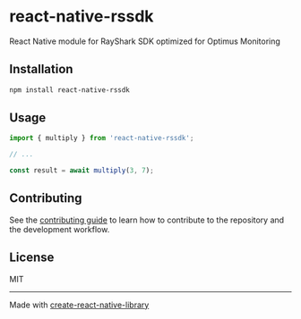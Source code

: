 # react-native-rssdk

React Native module for RayShark SDK optimized for Optimus Monitoring

## Installation

```sh
npm install react-native-rssdk
```

## Usage


```js
import { multiply } from 'react-native-rssdk';

// ...

const result = await multiply(3, 7);
```


## Contributing

See the [contributing guide](CONTRIBUTING.md) to learn how to contribute to the repository and the development workflow.

## License

MIT

---

Made with [create-react-native-library](https://github.com/callstack/react-native-builder-bob)

